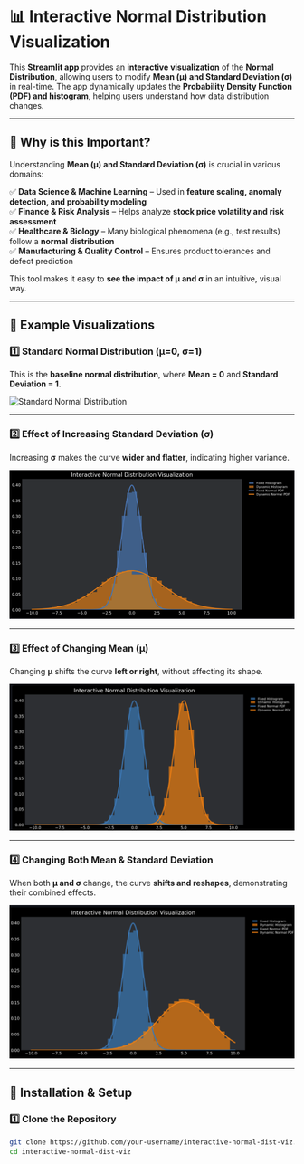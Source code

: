 # 📊 Interactive Normal Distribution Visualization

This **Streamlit app** provides an **interactive visualization** of the **Normal Distribution**, allowing users to modify **Mean (μ) and Standard Deviation (σ)** in real-time. The app dynamically updates the **Probability Density Function (PDF) and histogram**, helping users understand how data distribution changes.

---

## 📌 Why is this Important?

Understanding **Mean (μ) and Standard Deviation (σ)** is crucial in various domains:

✅ **Data Science & Machine Learning** – Used in **feature scaling, anomaly detection, and probability modeling**  
✅ **Finance & Risk Analysis** – Helps analyze **stock price volatility and risk assessment**  
✅ **Healthcare & Biology** – Many biological phenomena (e.g., test results) follow a **normal distribution**  
✅ **Manufacturing & Quality Control** – Ensures product tolerances and defect prediction  

This tool makes it easy to **see the impact of μ and σ** in an intuitive, visual way.

---

## 📸 Example Visualizations

### **1️⃣ Standard Normal Distribution (μ=0, σ=1)**
This is the **baseline normal distribution**, where **Mean = 0** and **Standard Deviation = 1**.

![Standard Normal Distribution](assets/mean0_std1.png)

---

### **2️⃣ Effect of Increasing Standard Deviation (σ)**
Increasing **σ** makes the curve **wider and flatter**, indicating higher variance.

![Effect of Standard Deviation](assets/stdchange.png)

---

### **3️⃣ Effect of Changing Mean (μ)**
Changing **μ** shifts the curve **left or right**, without affecting its shape.

![Effect of Mean](assets/meanchange.png)

---

### **4️⃣ Changing Both Mean & Standard Deviation**
When both **μ and σ** change, the curve **shifts and reshapes**, demonstrating their combined effects.

![Effect of Both Mean and Standard Deviation](assets/change.png)

---

## 🚀 Installation & Setup

### **1️⃣ Clone the Repository**
```bash
git clone https://github.com/your-username/interactive-normal-dist-viz.git
cd interactive-normal-dist-viz
